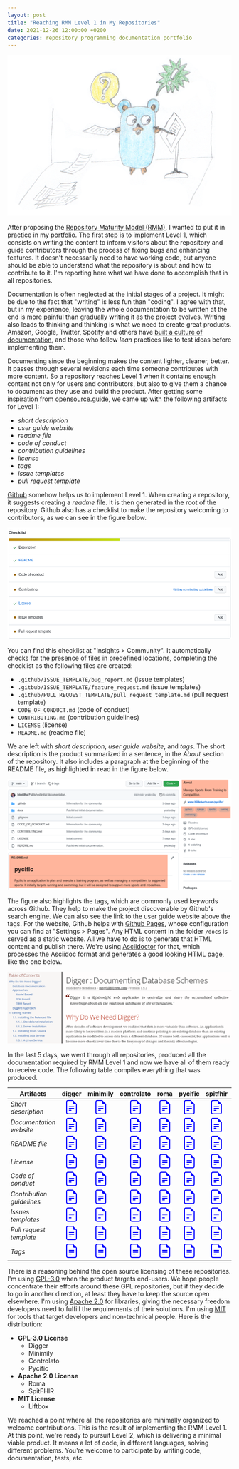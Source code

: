 ```yaml
---
layout: post
title: "Reaching RMM Level 1 in My Repositories"
date: 2021-12-26 12:00:00 +0200
categories: repository programming documentation portfolio
---
```


![Gopher Writing](/images/posts/gopher-writing.png)

After proposing the [Repository Maturity Model (RMM)](/2021/12/repositories-portfolio.html#repository-maturity-model-rmm), I wanted to put it in practice in my [portfolio](/2021/12/knowledge-portfolio.html). The first step is to implement Level 1, which consists on writing the content to inform visitors about the repository and guide contributors through the process of fixing bugs and enhancing features. It doesn't necessarily need to have working code, but anyone should be able to understand what the repository is about and how to contribute to it. I'm reporting here what we have done to accomplish that in all repositories.

<!-- more -->

Documentation is often neglected at the initial stages of a project. It might be due to the fact that "writing" is less fun than "coding". I agree with that, but in my experience, leaving the whole documentation to be written at the end is more painful than gradually writing it as the project evolves. Writing also leads to thinking and thinking is what we need to create great products. Amazon, Google, Twitter, Spotify and others have [built a culture of documentation](https://dev.to/doctave/how-google-twitter-and-spotify-built-a-culture-of-documentation-3e0m), and those who follow _lean_ practices like to test ideas before implementing them.

Documenting since the beginning makes the content lighter, cleaner, better. It passes through several revisions each time someone contributes with more content. So a repository reaches Level 1 when it contains enough content not only for users and contributors, but also to give them a chance to document as they use and build the product. After getting some inspiration from [opensource.guide](https://opensource.guide), we came up with the following artifacts for Level 1:

- _short description_
- _user guide website_
- _readme file_
- _code of conduct_
- _contribution guidelines_
- _license_
- _tags_
- _issue templates_
- _pull request template_

[Github](https://www.github.com) somehow helps us to implement Level 1. When creating a repository, it suggests creating a _readme_ file. It is then generated in the root of the repository. Github also has a checklist to make the repository welcoming to contributors, as we can see in the figure below.

![The community profile in the insights of a repository](/images/posts/github-insights-community.png)

You can find this checklist at "Insights > Community". It automatically checks for the presence of files in predefined locations, completing the checklist as the following files are created:

 - `.github/ISSUE_TEMPLATE/bug_report.md` (issue templates)
 - `.gitbub/ISSUE_TEMPLATE/feature_request.md` (issue templates)
 - `.github/PULL_REQUEST_TEMPLATE/pull_request_template.md` (pull request template)
 - `CODE_OF_CONDUCT.md` (code of conduct)
 - `CONTRIBUTING.md` (contribution guidelines)
 - `LICENSE` (license)
 - `README.md` (readme file)

We are left with _short description_, _user guide website_, and _tags_. The short description is the product summarized in a sentence, in the _About_ section of the repository. It also includes a paragraph at the beginning of the README file, as highlighted in read in the figure below.

![Github short description and tags](/images/posts/github-short-description.png)

The figure also highlights the tags, which are commonly used keywords across Github. They help to make the project discoverable by Github's search engine. We can also see the link to the user guide website above the tags. For the website, Github helps with [Github Pages](https://pages.github.com), whose configuration you can find at "Settings > Pages". Any HTML content in the folder `/docs` is served as a static website. All we have to do is to generate that HTML content and publish there. We're using [Asciidoctor](https://asciidoctor.org) for that, which processes the Asciidoc format and generates a good looking HTML page, like the one below.

![Asciidoctor User Guide](/images/posts/asciidoctor-user-guide.png)

In the last 5 days, we went through all repositories, produced all the documentation required by RMM Level 1 and now we have all of them ready to receive code. The following table compiles everything that was produced.

<table class="table table-striped">
  <thead>
    <tr>
      <th>Artifacts</th>
      <th>digger</th>
      <th>minimily</th>
      <th>controlato</th>
      <th>roma</th>
      <th>pycific</th>
      <th>spitfhir</th>
      <th>liftbox</th>
    </tr>
  </thead>
  <tbody>
    <tr>
      <td><i>Short description</i></td>
      <td align="center"><a href="https://github.com/htmfilho/digger" target="_blank"><img src="/assets/img/file-earmark-text.svg"></a></td>
      <td align="center"><a href="https://github.com/htmfilho/minimily" target="_blank"><img src="/assets/img/file-earmark-text.svg"></a></td>
      <td align="center"><a href="https://github.com/htmfilho/controlato" target="_blank"><img src="/assets/img/file-earmark-text.svg"></a></td>
      <td align="center"><a href="https://github.com/htmfilho/roma" target="_blank"><img src="/assets/img/file-earmark-text.svg"></a></td>
      <td align="center"><a href="https://github.com/htmfilho/pycific" target="_blank"><img src="/assets/img/file-earmark-text.svg"></a></td>
      <td align="center"><a href="https://github.com/htmfilho/spitfhir" target="_blank"><img src="/assets/img/file-earmark-text.svg"></a></td>
      <td align="center"><a href="https://github.com/htmfilho/liftbox" target="_blank"><img src="/assets/img/file-earmark-text.svg"></a></td>
    </tr>
    <tr>
      <td><i>Documentation website</i></td>
      <td align="center"><a href="https://www.hildeberto.com/digger/" target="_blank"><img src="/assets/img/file-earmark-text.svg"></a></td>
      <td align="center"><a href="https://www.hildeberto.com/minimily/" target="_blank"><img src="/assets/img/file-earmark-text.svg"></a></td>
      <td align="center"><a href="https://www.hildeberto.com/controlato/" target="_blank"><img src="/assets/img/file-earmark-text.svg"></a></td>
      <td align="center"><a href="https://www.hildeberto.com/roma/" target="_blank"><img src="/assets/img/file-earmark-text.svg"></a></td>
      <td align="center"><a href="https://www.hildeberto.com/pycific/" target="_blank"><img src="/assets/img/file-earmark-text.svg"></a></td>
      <td align="center"><a href="https://www.hildeberto.com/spitfhir/" target="_blank"><img src="/assets/img/file-earmark-text.svg"></a></td>
      <td align="center"><a href="https://www.hildeberto.com/lifbox/" target="_blank"><img src="/assets/img/file-earmark-text.svg"></a></td>
    </tr>
    <tr>
      <td><i>README file</i></td>
      <td align="center"><a href="https://github.com/htmfilho/digger/blob/main/README.md" target="_blank"><img src="/assets/img/file-earmark-text.svg"></a></td>
      <td align="center"><a href="https://github.com/htmfilho/minimily/blob/main/README.md" target="_blank"><img src="/assets/img/file-earmark-text.svg"></a></td>
      <td align="center"><a href="https://github.com/htmfilho/controlato/blob/main/README.md" target="_blank"><img src="/assets/img/file-earmark-text.svg"></a></td>
      <td align="center"><a href="https://github.com/htmfilho/roma/blob/main/README.md" target="_blank"><img src="/assets/img/file-earmark-text.svg"></a></td>
      <td align="center"><a href="https://github.com/htmfilho/pycific/blob/main/README.md" target="_blank"><img src="/assets/img/file-earmark-text.svg"></a></td>
      <td align="center"><a href="https://github.com/htmfilho/spitfhir/blob/main/README.md" target="_blank"><img src="/assets/img/file-earmark-text.svg"></a></td>
      <td align="center"><a href="https://github.com/htmfilho/liftbox/blob/main/README.md" target="_blank"><img src="/assets/img/file-earmark-text.svg"></a></td>
    </tr>
    <tr>
      <td><i>License</i></td>
      <td align="center"><a href="https://github.com/htmfilho/digger/blob/main/LICENSE" target="_blank"><img src="/assets/img/file-earmark-text.svg"></a></td>
      <td align="center"><a href="https://github.com/htmfilho/minimily/blob/main/LICENSE" target="_blank"><img src="/assets/img/file-earmark-text.svg"></a></td>
      <td align="center"><a href="https://github.com/htmfilho/controlato/blob/main/LICENSE" target="_blank"><img src="/assets/img/file-earmark-text.svg"></a></td>
      <td align="center"><a href="https://github.com/htmfilho/roma/blob/main/LICENSE" target="_blank"><img src="/assets/img/file-earmark-text.svg"></a></td>
      <td align="center"><a href="https://github.com/htmfilho/pycific/blob/main/LICENSE" target="_blank"><img src="/assets/img/file-earmark-text.svg"></a></td>
      <td align="center"><a href="https://github.com/htmfilho/spitfhir/blob/main/LICENSE" target="_blank"><img src="/assets/img/file-earmark-text.svg"></a></td>
      <td align="center"><a href="https://github.com/htmfilho/liftbox/blob/main/LICENSE" target="_blank"><img src="/assets/img/file-earmark-text.svg"></a></td>
    </tr>
    <tr>
      <td><i>Code of conduct</i></td>
      <td align="center"><a href="https://github.com/htmfilho/digger/blob/main/CODE_OF_CONDUCT.md" target="_blank"><img src="/assets/img/file-earmark-text.svg"></a></td>
      <td align="center"><a href="https://github.com/htmfilho/minimily/blob/main/CODE_OF_CONDUCT.md" target="_blank"><img src="/assets/img/file-earmark-text.svg"></a></td>
      <td align="center"><a href="https://github.com/htmfilho/controlato/blob/main/CODE_OF_CONDUCT.md" target="_blank"><img src="/assets/img/file-earmark-text.svg"></a></td>
      <td align="center"><a href="https://github.com/htmfilho/roma/blob/main/CODE_OF_CONDUCT.md" target="_blank"><img src="/assets/img/file-earmark-text.svg"></a></td>
      <td align="center"><a href="https://github.com/htmfilho/pycific/blob/main/CODE_OF_CONDUCT.md" target="_blank"><img src="/assets/img/file-earmark-text.svg"></a></td>
      <td align="center"><a href="https://github.com/htmfilho/spitfhir/blob/main/CODE_OF_CONDUCT.md" target="_blank"><img src="/assets/img/file-earmark-text.svg"></a></td>
      <td align="center"><a href="https://github.com/htmfilho/liftbox/blob/main/CODE_OF_CONDUCT.md" target="_blank"><img src="/assets/img/file-earmark-text.svg"></a></td>
    </tr>
    <tr>
      <td><i>Contribution guidelines</i></td>
      <td align="center"><a href="https://github.com/htmfilho/digger/blob/main/CONTRIBUTING.md" target="_blank"><img src="/assets/img/file-earmark-text.svg"></a></td>
      <td align="center"><a href="https://github.com/htmfilho/minimily/blob/main/CONTRIBUTING.md" target="_blank"><img src="/assets/img/file-earmark-text.svg"></a></td>
      <td align="center"><a href="https://github.com/htmfilho/controlato/blob/main/CONTRIBUTING.md" target="_blank"><img src="/assets/img/file-earmark-text.svg"></a></td>
      <td align="center"><a href="https://github.com/htmfilho/roma/blob/main/CONTRIBUTING.md" target="_blank"><img src="/assets/img/file-earmark-text.svg"></a></td>
      <td align="center"><a href="https://github.com/htmfilho/pycific/blob/main/CONTRIBUTING.md" target="_blank"><img src="/assets/img/file-earmark-text.svg"></a></td>
      <td align="center"><a href="https://github.com/htmfilho/spitfhir/blob/main/CONTRIBUTING.md" target="_blank"><img src="/assets/img/file-earmark-text.svg"></a></td>
      <td align="center"><a href="https://github.com/htmfilho/liftbox/blob/main/CONTRIBUTING.md" target="_blank"><img src="/assets/img/file-earmark-text.svg"></a></td>
    </tr>
    <tr>
      <td><i>Issues templates</i></td>
      <td align="center"><a href="https://github.com/htmfilho/digger/tree/main/.github/ISSUE_TEMPLATE" target="_blank"><img src="/assets/img/file-earmark-text.svg"></a></td>
      <td align="center"><a href="https://github.com/htmfilho/minimily/tree/main/.github/ISSUE_TEMPLATE" target="_blank"><img src="/assets/img/file-earmark-text.svg"></a></td>
      <td align="center"><a href="https://github.com/htmfilho/controlato/tree/main/.github/ISSUE_TEMPLATE" target="_blank"><img src="/assets/img/file-earmark-text.svg"></a></td>
      <td align="center"><a href="https://github.com/htmfilho/roma/tree/main/.github/ISSUE_TEMPLATE" target="_blank"><img src="/assets/img/file-earmark-text.svg"></a></td>
      <td align="center"><a href="https://github.com/htmfilho/pycific/tree/main/.github/ISSUE_TEMPLATE" target="_blank"><img src="/assets/img/file-earmark-text.svg"></a></td>
      <td align="center"><a href="https://github.com/htmfilho/spitfhir/tree/main/.github/ISSUE_TEMPLATE" target="_blank"><img src="/assets/img/file-earmark-text.svg"></a></td>
      <td align="center"><a href="https://github.com/htmfilho/liftbox/tree/main/.github/ISSUE_TEMPLATE" target="_blank"><img src="/assets/img/file-earmark-text.svg"></a></td>
    </tr>
    <tr>
      <td><i>Pull request template</i></td>
      <td align="center"><a href="https://github.com/htmfilho/digger/tree/main/.github/PULL_REQUEST_TEMPLATE" target="_blank"><img src="/assets/img/file-earmark-text.svg"></a></td>
      <td align="center"><a href="https://github.com/htmfilho/minimily/tree/main/.github/PULL_REQUEST_TEMPLATE" target="_blank"><img src="/assets/img/file-earmark-text.svg"></a></td>
      <td align="center"><a href="https://github.com/htmfilho/controlato/tree/main/.github/PULL_REQUEST_TEMPLATE" target="_blank"><img src="/assets/img/file-earmark-text.svg"></a></td>
      <td align="center"><a href="https://github.com/htmfilho/roma/tree/main/.github/PULL_REQUEST_TEMPLATE" target="_blank"><img src="/assets/img/file-earmark-text.svg"></a></td>
      <td align="center"><a href="https://github.com/htmfilho/pycific/tree/main/.github/PULL_REQUEST_TEMPLATE" target="_blank"><img src="/assets/img/file-earmark-text.svg"></a></td>
      <td align="center"><a href="https://github.com/htmfilho/spitfhir/tree/main/.github/PULL_REQUEST_TEMPLATE" target="_blank"><img src="/assets/img/file-earmark-text.svg"></a></td>
      <td align="center"><a href="https://github.com/htmfilho/liftbox/tree/main/.github/PULL_REQUEST_TEMPLATE" target="_blank"><img src="/assets/img/file-earmark-text.svg"></a></td>
    </tr>
    <tr>
      <td><i>Tags</i></td>
      <td align="center"><a href="https://github.com/htmfilho/digger" target="_blank"><img src="/assets/img/file-earmark-text.svg"></a></td>
      <td align="center"><a href="https://github.com/htmfilho/minimily" target="_blank"><img src="/assets/img/file-earmark-text.svg"></a></td>
      <td align="center"><a href="https://github.com/htmfilho/controlato" target="_blank"><img src="/assets/img/file-earmark-text.svg"></a></td>
      <td align="center"><a href="https://github.com/htmfilho/roma" target="_blank"><img src="/assets/img/file-earmark-text.svg"></a></td>
      <td align="center"><a href="https://github.com/htmfilho/pycific" target="_blank"><img src="/assets/img/file-earmark-text.svg"></a></td>
      <td align="center"><a href="https://github.com/htmfilho/spitfhir" target="_blank"><img src="/assets/img/file-earmark-text.svg"></a></td>
      <td align="center"><a href="https://github.com/htmfilho/liftbox" target="_blank"><img src="/assets/img/file-earmark-text.svg"></a></td>
    </tr>
  </tbody>
</table>

There is a reasoning behind the open source licensing of these repositories. I'm using [GPL-3.0](https://www.gnu.org/licenses/gpl-3.0.en.html) when the product targets end-users. We hope people concentrate their efforts around these GPL repositories, but if they decide to go in another direction, at least they have to keep the source open elsewhere. I'm using [Apache 2.0](https://www.apache.org/licenses/LICENSE-2.0) for libraries, giving the necessary freedom developers need to fulfill the requirements of their solutions. I'm using [MIT](https://opensource.org/licenses/MIT) for tools that target developers and non-technical people. Here is the distribution:

- **GPL-3.0 License**
  - Digger
  - Minimily
  - Controlato
  - Pycific
- **Apache 2.0 License** 
  - Roma
  - SpitFHIR
- **MIT License**
  - Liftbox

We reached a point where all the repositories are minimally organized to welcome contributions. This is the result of implementing the RMM Level 1. At this point, we're ready to pursuit Level 2, which is delivering a minimal viable product. It means a lot of code, in different languages, solving different problems. You're welcome to participate by writing code, documentation, tests, etc.
